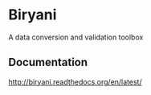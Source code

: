 Biryani
=======

A data conversion and validation toolbox

Documentation
-------------

http://biryani.readthedocs.org/en/latest/
